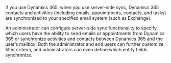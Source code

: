 If you use Dynamics 365, when you use server-side sync, Dynamics 365 contacts and activities (including emails, appointments, contacts, and tasks) are synchronized to your specified email system (such as Exchange).  
  
 An administrator can configure server-side sync functionality to specify which users have the ability to send emails or appointments from Dynamics 365 or synchronize activities and contacts between Dynamics 365 and the user’s mailbox. Both the administrator and end users can further customize filter criteria, and administrators can even define which entity fields synchronize.